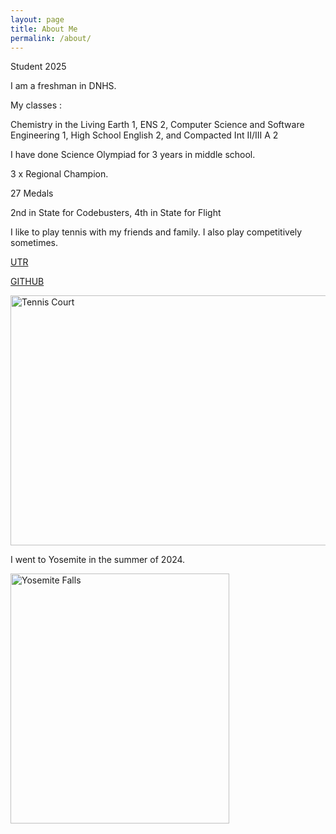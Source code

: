 ```yaml
---
layout: page
title: About Me 
permalink: /about/
---
```

Student 2025 


I am a freshman in DNHS. 

My classes :

Chemistry in the Living Earth 1, ENS 2, Computer Science and Software Engineering 1, High School English 2, and Compacted Int II/III A 2

I have done Science Olympiad for 3 years in middle school.

3 x Regional Champion. 

27 Medals

2nd in State for Codebusters, 4th in State for Flight 

I like to play tennis with my friends and family. I also play competitively sometimes.
 
[UTR](https://app.utrsports.net/profiles/4859895)

[GITHUB](https://github.com/Ruhaan-Bansal)


<img src="https://www.tenniscanada.com/wp-content/uploads/2020/02/stock-ball-racquet.jpg" alt="Tennis Court" width="600" height="400">


I went to Yosemite in the summer of 2024.

<img src="https://www.moon.com/wp-content/uploads/2017/07/CA_YosemiteFalls_Maridav-iStock-91716848.jpg" alt="Yosemite Falls" width="350" height="400">


